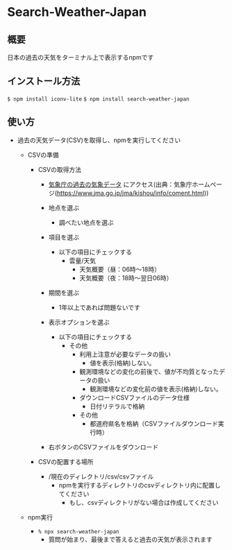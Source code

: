 # Search-Weather-Japan

## 概要
日本の過去の天気をターミナル上で表示するnpmです

## インストール方法
`$ npm install iconv-lite`
`$ npm install search-weather-japan`

## 使い方
- 過去の天気データ(CSV)を取得し、npmを実行してください

  - CSVの準備
    - CSVの取得方法
      - [気象庁の過去の気象データ](https://www.data.jma.go.jp/risk/obsdl/index.php) にアクセス(出典：気象庁ホームページ(https://www.jma.go.jp/jma/kishou/info/coment.html))

      - 地点を選ぶ
        - 調べたい地点を選ぶ

      - 項目を選ぶ
        - 以下の項目にチェックする
          - 雲量/天気
            - 天気概要（昼：06時〜18時）
            - 天気概要（夜：18時〜翌日06時）

      - 期間を選ぶ
        - 1年以上であれば問題ないです

      - 表示オプションを選ぶ
        - 以下の項目にチェックする
          - その他
            - 利用上注意が必要なデータの扱い
              - 値を表示(格納)しない。
            - 観測環境などの変化の前後で、値が不均質となったデータの扱い
              - 観測環境などの変化前の値を表示(格納)しない。
            - ダウンロードCSVファイルのデータ仕様
              - 日付リテラルで格納
            - その他
              - 都道府県名を格納（CSVファイルダウンロード実行時）

      - 右ボタンのCSVファイルをダウンロード

    - CSVの配置する場所
      - /現在のディレクトリ/csv/csvファイル
        - npmを実行するディレクトリのcsvディレクトリ内に配置してください
          - もし、csvディレクトリがない場合は作成してください

  - npm実行
    - `% npx search-weather-japan`
      - 質問が始まり、最後まで答えると過去の天気が表示されます
